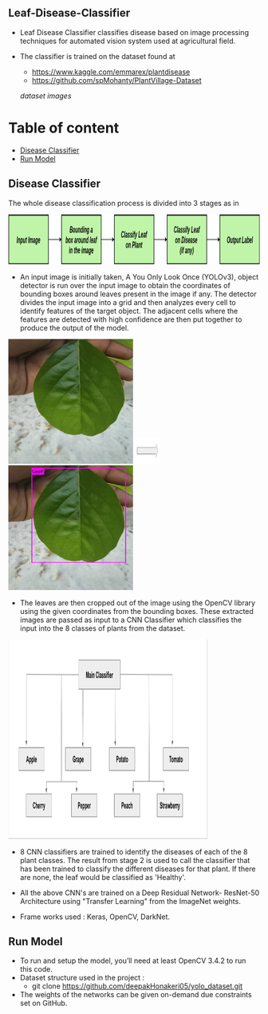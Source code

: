 ## Leaf-Disease-Classifier

* Leaf Disease Classifier classifies disease based on image processing techniques for automated vision system used at agricultural field. 
* The classifier is trained on the dataset found at
   * https://www.kaggle.com/emmarex/plantdisease
   * https://github.com/spMohanty/PlantVillage-Dataset
      
  *dataset images*

# Table of content
- [Disease Classifier](#classifierInfo)
- [Run Model](#runmodel)

## Disease Classifier

The whole disease classification process is divided into 3 stages as in 

<img src="./images/block_diagram.png" width="800" height="100">

- An input image is initially taken, A You Only Look Once (YOLOv3), object detector is run over the input image to obtain the coordinates of bounding boxes around leaves present in the image if any. The detector divides the input image into a grid and then analyzes every cell to identify features of the target object. The adjacent cells where the features are detected with high confidence are then put together to produce the output of the model.

<img src="./images/leaf_before_yolo.jpeg" width="250" height="250"> <img src="./images/arrow.png" width="50" height="50">
 <img src="./images/leaf_after_yolo.jpeg" width="250" height="250">

- The leaves are then cropped out of the image using the OpenCV library using the given coordinates from the bounding boxes. These extracted images are passed as input to a CNN Classifier which classifies the input into the 8 classes of plants from the dataset. 

<img src="./images/Flow diagram.png" width="400" height="400">
    
- 8 CNN classifiers are trained to identify the diseases of each of the 8 plant classes.  The result from stage 2 is used to call the classifier that has been trained to classify the different diseases for that plant. If there are none, the leaf would be classified as 'Healthy'.

- All the above CNN's are trained on a Deep Residual Network- ResNet-50 Architecture using "Transfer Learning" from the ImageNet weights.

- Frame works used : Keras, OpenCV, DarkNet.

## Run Model

- To run and setup the model, you’ll need at least OpenCV 3.4.2 to run this code.
- Dataset structure used in the project :
     * git clone https://github.com/deepakHonakeri05/yolo_dataset.git
- The weights of the networks can be given on-demand due constraints set on GitHub. 
